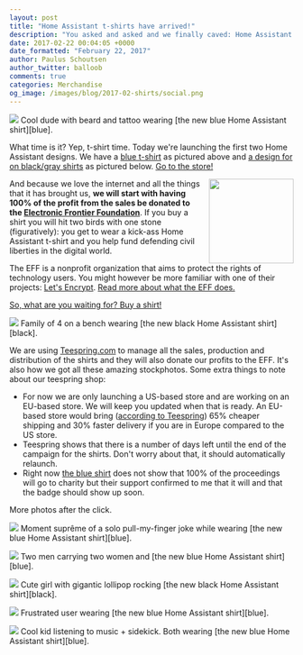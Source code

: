 ```yaml
---
layout: post
title: "Home Assistant t-shirts have arrived!"
description: "You asked and asked and we finally caved: Home Assistant t-shirts are here!"
date: 2017-02-22 00:04:05 +0000
date_formatted: "February 22, 2017"
author: Paulus Schoutsen
author_twitter: balloob
comments: true
categories: Merchandise
og_image: /images/blog/2017-02-shirts/social.png
---
```


<p class='img'>
  <a href='https://teespring.com/stores/home-assistant-us-store'><img src='/images/blog/2017-02-shirts/beard.png' /></a>
  Cool dude with beard and tattoo wearing [the new blue Home Assistant shirt][blue].
</p>

What time is it? Yep, t-shirt time. Today we're launching the first two Home Assistant designs. We have a [blue t-shirt][blue] as pictured above and [a design for on black/gray shirts][black] as pictured below. [Go to the store!][store]

<a href='https://www.eff.org'><img src='/images/supported_brands/eff.png' style='width: 150px; float: right; box-shadow: none; border: 0; margin-left: 15px;' /></a>

And because we love the internet and all the things that it has brought us, **we will start with having 100% of the profit from the sales be donated to the [Electronic Frontier Foundation][eff]**. If you buy a shirt you will hit two birds with one stone (figuratively): you get to wear a kick-ass Home Assistant t-shirt and you help fund defending civil liberties in the digital world.

The EFF is a nonprofit organization that aims to protect the rights of technology users. You might however be more familiar with one of their projects: [Let's Encrypt][le]. [Read more about what the EFF does.][eff-issues]

[So, what are you waiting for? Buy a shirt!][store]

<p class='img'>
  <a href='https://teespring.com/stores/home-assistant-us-store'><img src='/images/blog/2017-02-shirts/family.png' /></a>
  Family of 4 on a bench wearing [the new black Home Assistant shirt][black].
</p>

We are using [Teespring.com][ts] to manage all the sales, production and distribution of the shirts and they will also donate our profits to the EFF. It's also how we got all these amazing stockphotos. Some extra things to note about our teespring shop:

 - For now we are only launching a US-based store and are working on an EU-based store. We will keep you updated when that is ready. An EU-based store would bring ([according to Teespring][ts-eu]) 65% cheaper shipping and 30% faster delivery if you are in Europe compared to the US store.
 - Teespring shows that there is a number of days left until the end of the campaign for the shirts. Don't worry about that, it should automatically relaunch.
 - Right now [the blue shirt][blue] does not show that 100% of the proceedings will go to charity but their support confirmed to me that it will and that the badge should show up soon.

More photos after the click.
<!--more-->

<p class='img'>
  <a href='https://teespring.com/stores/home-assistant-us-store'><img src='/images/blog/2017-02-shirts/pull-finger.png' /></a>
  Moment suprême of a solo pull-my-finger joke while wearing [the new blue Home Assistant shirt][blue].
</p>
<p class='img'>
  <a href='https://teespring.com/stores/home-assistant-us-store'><img src='/images/blog/2017-02-shirts/group.png' /></a>
   Two men carrying two women and [the new blue Home Assistant shirt][blue].
</p>
<p class='img'>
  <a href='https://teespring.com/stores/home-assistant-us-store'><img src='/images/blog/2017-02-shirts/lollipop.png' /></a>
  Cute girl with gigantic lollipop rocking [the new black Home Assistant shirt][black].
</p>
<p class='img'>
  <a href='https://teespring.com/stores/home-assistant-us-store'><img src='/images/blog/2017-02-shirts/shout.png' /></a>
  Frustrated user wearing [the new blue Home Assistant shirt][blue].
</p>
<p class='img'>
  <a href='https://teespring.com/stores/home-assistant-us-store'><img src='/images/blog/2017-02-shirts/kids.png' /></a>
  Cool kid listening to music + sidekick. Both wearing [the new blue Home Assistant shirt][blue].
</p>

[eff]: https://www.eff.org
[le]: https://letsencrypt.org
[ts]: https://teespring.com
[ts-eu]: https://teespring.com/teespring-europe
[store]: https://teespring.com/stores/home-assistant-us-store
[eff-issues]: https://www.eff.org/issues
[blue]: https://teespring.com/home-assistant-shirt
[black]: https://teespring.com/hass-shirt-black
